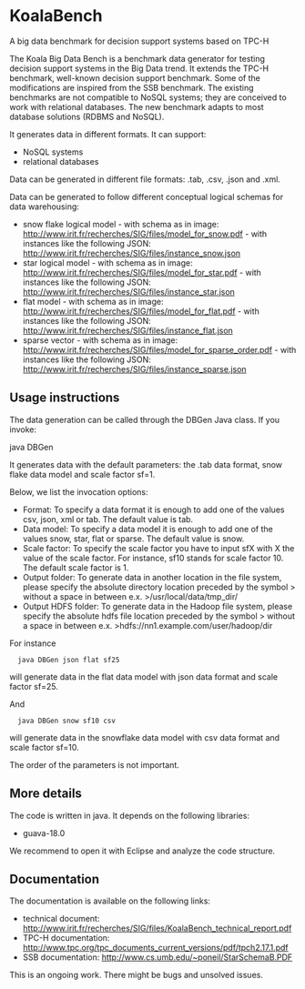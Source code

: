 # KoalaBench
A big data benchmark for decision support systems based on TPC-H

The Koala Big Data Bench is a benchmark data generator for testing decision support systems in the Big Data trend. It extends the TPC-H benchmark, well-known decision support benchmark. Some of the modifications are inspired from the SSB benchmark. The existing benchmarks are not compatible to NoSQL systems; they are conceived to work with relational databases. The new benchmark adapts to most database solutions (RDBMS and NoSQL). 

It generates data in different formats. It can support: 

- NoSQL systems
- relational databases

Data can be generated in different file formats: .tab, .csv, .json and .xml. 

Data can be generated to follow different conceptual logical schemas for data warehousing: 
- snow flake logical model 
      - with schema as in image:  http://www.irit.fr/recherches/SIG/files/model_for_snow.pdf 
      - with instances like the following JSON: http://www.irit.fr/recherches/SIG/files/instance_snow.json 
- star logical model 
      - with schema as in image:  http://www.irit.fr/recherches/SIG/files/model_for_star.pdf 
      - with instances like the following JSON: http://www.irit.fr/recherches/SIG/files/instance_star.json 
- flat model 
      - with schema as in image:  http://www.irit.fr/recherches/SIG/files/model_for_flat.pdf 
      - with instances like the following JSON: http://www.irit.fr/recherches/SIG/files/instance_flat.json 
- sparse vector 
      - with schema as in image:  http://www.irit.fr/recherches/SIG/files/model_for_sparse_order.pdf 
      - with instances like the following JSON: http://www.irit.fr/recherches/SIG/files/instance_sparse.json 

Usage instructions
------------------

The data generation can be called through the DBGen Java class.  If you invoke: 

java DBGen 

It generates data with the default parameters: the .tab data format, snow flake data model and scale factor sf=1. 

Below, we list the invocation options: 
- Format: To specify a data format it is enough to add one of the values csv, json, xml or tab. The default value is tab. 
- Data model: To specify a data model it is enough to add one of the values snow, star, flat or sparse. The default value is snow. 
- Scale factor: To specify the scale factor you have to input sfX with X the value of the scale factor. For instance, sf10 stands for scale factor 10. The default scale factor is 1. 
- Output folder: To generate data in another location in the file system, please specify the absolute directory location preceded by the symbol > without a space in between e.x. >/usr/local/data/tmp_dir/ 
- Output HDFS folder: To generate data in the Hadoop file system, please specify the absolute hdfs file location preceded by the symbol > without a space in between e.x. >hdfs://nn1.example.com/user/hadoop/dir

For instance

      java DBGen json flat sf25 

will generate data in the flat data model with json data format and scale factor sf=25. 

And

      java DBGen snow sf10 csv

will generate data in the snowflake data model with csv data format and scale factor sf=10. 


The order of the parameters is not important. 

More details 
--------------
The code is written in java. It depends on the following libraries: 
- guava-18.0 

We recommend to open it with Eclipse and analyze the code structure. 

Documentation
-------------

The documentation is available on the following links: 

- technical document: http://www.irit.fr/recherches/SIG/files/KoalaBench_technical_report.pdf
- TPC-H documentation: http://www.tpc.org/tpc_documents_current_versions/pdf/tpch2.17.1.pdf
- SSB documentation: http://www.cs.umb.edu/~poneil/StarSchemaB.PDF 

This is an ongoing work. There might be bugs and unsolved issues. 
